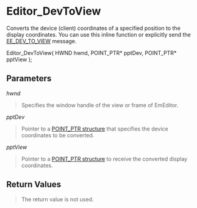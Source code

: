 # Editor\_DevToView

Converts the device (client) coordinates of a specified position to the
display coordinates. You can use this inline function or explicitly send the
[EE\_DEV\_TO\_VIEW](../message/ee_dev_to_view) message.

Editor\_DevToView( HWND hwnd, POINT\_PTR\* pptDev, POINT\_PTR\* pptView );

## Parameters

_hwnd_

> Specifies the window handle of the view or frame of EmEditor.

_pptDev_

> Pointer to a [POINT\_PTR structure](../structure/point_ptr) that specifies the device coordinates to be
> converted.

_pptView_

> Pointer to a [POINT\_PTR structure](../structure/point_ptr) to receive the converted display coordinates.

## Return Values

> The return value is not used.
